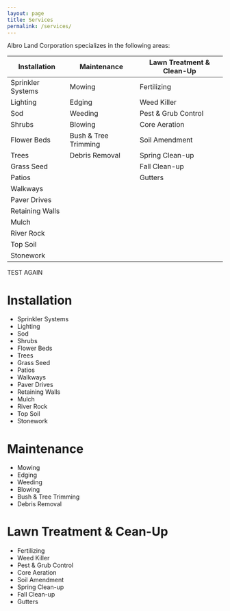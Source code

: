 ```yaml
---
layout: page
title: Services
permalink: /services/
---
```


Albro Land Corporation specializes in the following areas:


| Installation | Maintenance | Lawn Treatment & Clean-Up |
| ------------ | ----------- | ------------------------- |
| Sprinkler Systems | Mowing | Fertilizing |
| Lighting | Edging | Weed Killer |
| Sod | Weeding | Pest & Grub Control |
| Shrubs | Blowing | Core Aeration |
| Flower Beds | Bush & Tree Trimming | Soil Amendment |
| Trees | Debris Removal | Spring Clean-up |
| Grass Seed | | Fall Clean-up |
| Patios | | Gutters |
| Walkways | | |
| Paver Drives | | |
| Retaining Walls | | |
| Mulch | | |
| River Rock | | |
| Top Soil | | |
| Stonework | | |


TEST AGAIN

# Installation
- Sprinkler Systems
- Lighting
- Sod
- Shrubs
- Flower Beds
- Trees
- Grass Seed
- Patios
- Walkways
- Paver Drives
- Retaining Walls
- Mulch
- River Rock
- Top Soil
- Stonework

# Maintenance
- Mowing
- Edging
- Weeding
- Blowing
- Bush & Tree Trimming
- Debris Removal

# Lawn Treatment & Cean-Up
- Fertilizing
- Weed Killer
- Pest & Grub Control
- Core Aeration
- Soil Amendment
- Spring Clean-up
- Fall Clean-up
- Gutters

